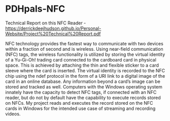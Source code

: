 ﻿# PDHpals-NFC

Technical Report on this NFC Reader - https://derrickdeejhudson.github.io/Personal-Website/Project%20Technical%20Report.pdf


NFC technology provides the fastest way to communicate with two devices within a
fraction of second and is wireless. Using near-field communication (NFC) tags, the wireless
functionality is utilized by storing the virtual identity of a Yu-Gi-Oh! trading card connected to the
cardboard card in physical space. This is achieved by attaching the thin and flexible sticker to a
card sleeve where the card is inserted. The virtual identity is recorded to the NFC chip using
the ndef protocol in the form of a URI link to a digital image of the card in an online database.
Any information beyond a card’s image can be stored and tracked as well. Computers with the
Windows operating system innately have the capacity to detect NFC tags, if connected with an
NFC reader, but do not by default have the capability to execute records stored on NFCs. My
project reads and executes the record stored on the NFC cards in Windows for the intended use
case of streaming and recording videos.
